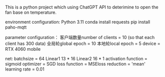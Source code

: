 This is a python project which using ChatGPT API to deterimine to open the fan base on temperature.

environment configuration:
Python 3.11
conda install requests
pip install paho-mqtt

parameter configuration：
客户端数量number of clients = 10 (so that each client has 300 data)
全局轮global epoch = 10
本地轮local epoch = 5
device = RTX 4060 mobile

net:
batchsize = 64
Linear1 13 * 16
Linear2 16 * 1
activation function = sigmoid
optimizer = SGD
loss function = MSEloss reduction = 'mean'
learning rate = 0.01
